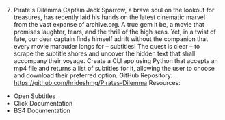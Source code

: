 7. Pirate's Dilemma
Captain Jack Sparrow, a brave soul on the lookout for treasures, has recently laid his hands on the latest cinematic marvel from the vast expanse of archive.org. A true gem it be, a movie that promises laughter, tears, and the thrill of the high seas. Yet, in a twist of fate, our dear captain finds himself adrift without the companion that every movie marauder longs for – subtitles!
The quest is clear – to scrape the subtitle shores and uncover the hidden text that shall accompany their voyage.
Create a CLI app using Python that accepts an mp4 file and returns a list of subtitles for it, allowing the user to choose and download their preferred option.
GitHub Repository: https://github.com/hrideshmg/Pirates-Dilemma
Resources:
* Open Subtitles
* Click Documentation
* BS4 Documentation
